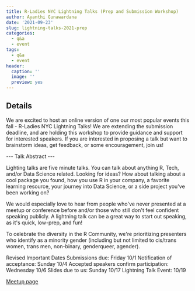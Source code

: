 ```yaml
---
title: R-Ladies NYC Lightning Talks (Prep and Submission Workshop)
author: Ayanthi Gunawardana
date: '2021-09-23'
slug: lightning-talks-2021-prep
categories:
  - q&a
  - event
tags:
  - q&a
  - event
header:
  caption: ''
  image: ''
  preview: yes
---
```


## Details

We are excited to host an online version of one our most popular events this fall - R-Ladies NYC Lightning Talks! We are extending the submission deadline, and are holding this workshop to provide guidance and support for interested speakers. If you are interested in proposing a talk but want to brainstorm ideas, get feedback, or some encouragement, join us!



--- Talk Abstract ---

Lighting talks are five minute talks. You can talk about anything R, Tech, and/or Data Science related. Looking for ideas? How about talking about a cool package you found, how you use R in your company, a favorite learning resource, your journey into Data Science, or a side project you've been working on?

We would especially love to hear from people who've never presented at a meetup or conference before and/or those who still don't feel confident speaking publicly. A lightning talk can be a great way to start out speaking, as it's quick, low-prep, and fun!

To celebrate the diversity in the R Community, we're prioritizing presenters who identify as a minority gender (including but not limited to cis/trans women, trans men, non-binary, genderqueer, agender).

Revised Important Dates
Submissions due: Friday 10/1
Notification of acceptance: Sunday 10/4
Accepted speakers confirm participation: Wednesday 10/6
Slides due to us: Sunday 10/17
Lightning Talk Event: 10/19


[Meetup page](https://www.meetup.com/rladies-newyork/events/280652989/)